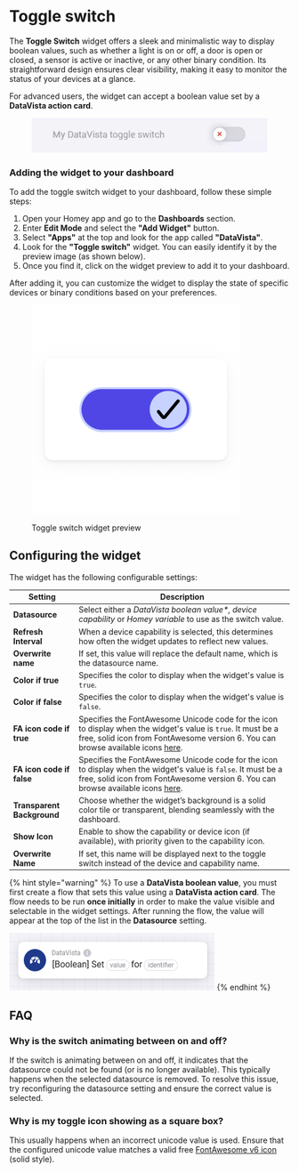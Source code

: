 # Toggle switch

The **Toggle Switch** widget offers a sleek and minimalistic way to display boolean values, such as whether a light is on or off, a door is open or closed, a sensor is active or inactive, or any other binary condition. Its straightforward design ensures clear visibility, making it easy to monitor the status of your devices at a glance.

For advanced users, the widget can accept a boolean value set by a **DataVista action card**.

<figure><img src="../.gitbook/assets/toggle-switch.gif" alt=""><figcaption></figcaption></figure>



### Adding the widget to your dashboard <a href="#adding-the-widget-to-your-dashboard" id="adding-the-widget-to-your-dashboard"></a>

To add the toggle switch widget to your dashboard, follow these simple steps:

1. Open your Homey app and go to the **Dashboards** section.
2. Enter **Edit Mode** and select the **"Add Widget"** button.
3. Select **"Apps"** at the top and look for the app called **"DataVista"**.
4. Look for the **"Toggle switch"** widget. You can easily identify it by the preview image (as shown below).
5. Once you find it, click on the widget preview to add it to your dashboard.

After adding it, you can customize the widget to display the state of specific devices or binary conditions based on your preferences.

<figure><picture><source srcset="../.gitbook/assets/preview-dark.png" media="(prefers-color-scheme: dark)"><img src="../.gitbook/assets/preview-light.png" alt="" width="375"></picture><figcaption><p>Toggle switch widget preview</p></figcaption></figure>

## Configuring the widget

The widget has the following configurable settings:

| Setting                    | Description                                                                                                                                                                                                                                                 |
| -------------------------- | ----------------------------------------------------------------------------------------------------------------------------------------------------------------------------------------------------------------------------------------------------------- |
| **Datasource**             | Select either a _DataVista boolean value\*, device capability_ or _Homey variable_ to use as the switch value.                                                                                                                                              |
| **Refresh Interval**       | When a device capability is selected, this determines how often the widget updates to reflect new values.                                                                                                                                                   |
| **Overwrite name**         | If set, this value will replace the default name, which is the datasource name.                                                                                                                                                                             |
| **Color if true**          | Specifies the color to display when the widget's value is `true`.                                                                                                                                                                                           |
| **Color if false**         | Specifies the color to display when the widget's value is `false`.                                                                                                                                                                                          |
| **FA icon code if true**   | Specifies the FontAwesome Unicode code for the icon to display when the widget's value is `true`. It must be a free, solid icon from FontAwesome version 6. You can browse available icons [here](https://fontawesome.com/v6/search?o=r\&m=free\&s=solid).  |
| **FA icon code if false**  | Specifies the FontAwesome Unicode code for the icon to display when the widget's value is `false`. It must be a free, solid icon from FontAwesome version 6. You can browse available icons [here](https://fontawesome.com/v6/search?o=r\&m=free\&s=solid). |
| **Transparent Background** | Choose whether the widget’s background is a solid color tile or transparent, blending seamlessly with the dashboard.                                                                                                                                        |
| **Show Icon**              | Enable to show the capability or device icon (if available), with priority given to the capability icon.                                                                                                                                                    |
| **Overwrite Name**         | If set, this name will be displayed next to the toggle switch instead of the device and capability name.                                                                                                                                                    |



{% hint style="warning" %}
To use a **DataVista boolean value**, you must first create a flow that sets this value using a **DataVista action card**. The flow needs to be run **once initially** in order to make the value visible and selectable in the widget settings. After running the flow, the value will appear at the top of the list in the **Datasource** setting.

![](../.gitbook/assets/image.png)
{% endhint %}

## FAQ

### Why is the switch animating between on and off?

If the switch is animating between on and off, it indicates that the datasource could not be found (or is no longer available). This typically happens when the selected datasource is removed. To resolve this issue, try reconfiguring the datasource setting and ensure the correct value is selected.

### Why is my toggle icon showing as a square box?

This usually happens when an incorrect unicode value is used. Ensure that the configured unicode value matches a valid free [FontAwesome v6 icon](https://fontawesome.com/v6/search?o=r\&m=free\&s=solid) (solid style).



